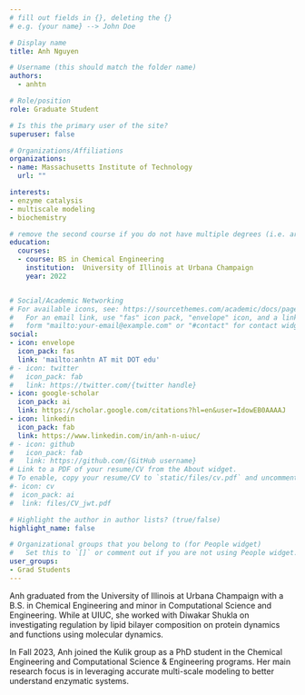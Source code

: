 ```yaml
---
# fill out fields in {}, deleting the {}
# e.g. {your name} --> John Doe

# Display name
title: Anh Nguyen

# Username (this should match the folder name)
authors:
  - anhtn

# Role/position
role: Graduate Student

# Is this the primary user of the site?
superuser: false

# Organizations/Affiliations
organizations:
- name: Massachusetts Institute of Technology
  url: ""

interests:
- enzyme catalysis
- multiscale modeling
- biochemistry

# remove the second course if you do not have multiple degrees (i.e. are not a postdoc/do not have a Master's)
education:
  courses:
  - course: BS in Chemical Engineering
    institution:  University of Illinois at Urbana Champaign
    year: 2022


# Social/Academic Networking
# For available icons, see: https://sourcethemes.com/academic/docs/page-builder/#icons
#   For an email link, use "fas" icon pack, "envelope" icon, and a link in the
#   form "mailto:your-email@example.com" or "#contact" for contact widget.
social:
- icon: envelope
  icon_pack: fas
  link: 'mailto:anhtn AT mit DOT edu'
# - icon: twitter
#   icon_pack: fab
#   link: https://twitter.com/{twitter handle}
- icon: google-scholar
  icon_pack: ai
  link: https://scholar.google.com/citations?hl=en&user=IdowEB0AAAAJ
- icon: linkedin
  icon_pack: fab
  link: https://www.linkedin.com/in/anh-n-uiuc/
# - icon: github
#   icon_pack: fab
#   link: https://github.com/{GitHub username}
# Link to a PDF of your resume/CV from the About widget.
# To enable, copy your resume/CV to `static/files/cv.pdf` and uncomment the lines below.
#- icon: cv
#  icon_pack: ai
#  link: files/CV_jwt.pdf

# Highlight the author in author lists? (true/false)
highlight_name: false

# Organizational groups that you belong to (for People widget)
#   Set this to `[]` or comment out if you are not using People widget.
user_groups:
- Grad Students
---
```


Anh graduated from the University of Illinois at Urbana Champaign with a B.S. in Chemical Engineering and minor in Computational Science and Engineering. While at UIUC, she worked with Diwakar Shukla on investigating regulation by lipid bilayer composition on protein dynamics and functions using molecular dynamics. 

In Fall 2023, Anh joined the Kulik group as a PhD student in the Chemical Engineering and Computational Science & Engineering programs. Her main research focus is in leveraging accurate multi-scale modeling to better understand enzymatic systems.

